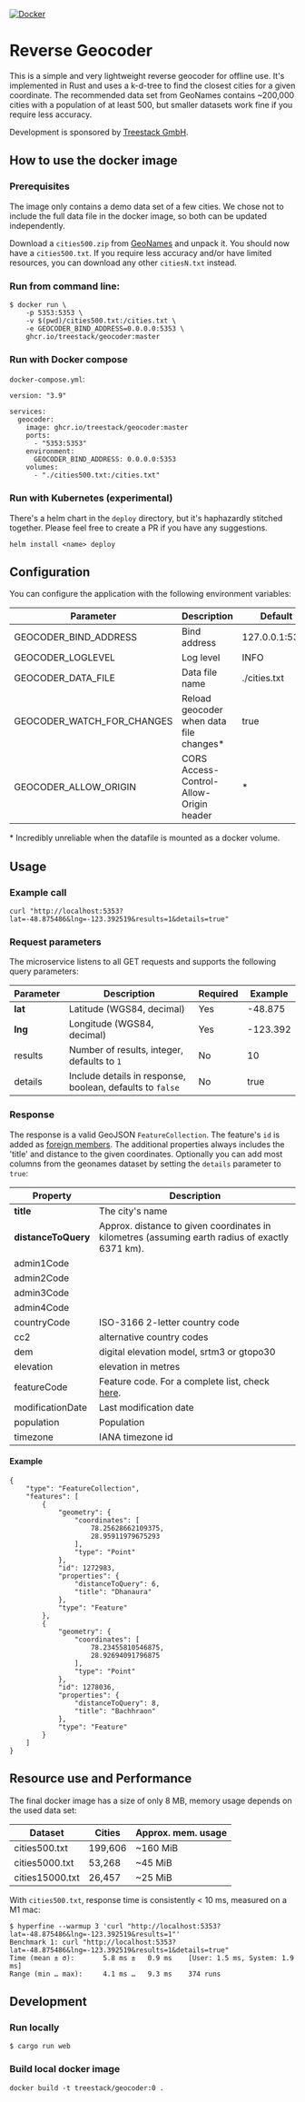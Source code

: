 [![Docker](https://github.com/treestack/geocoder/actions/workflows/docker-publish.yml/badge.svg)](https://github.com/treestack/geocoder/actions/workflows/docker-publish.yml)

# Reverse Geocoder

This is a simple and very lightweight reverse geocoder for offline use. It's implemented in Rust and uses a k-d-tree to find the closest cities for a given coordinate.
The recommended data set from GeoNames contains ~200,000 cities with a population of at least 500, but smaller datasets work fine if you require less accuracy.

Development is sponsored by [Treestack GmbH](https://treestack.de).

## How to use the docker image

### Prerequisites

The image only contains a demo data set of a few cities. We chose not to include the full data file in the docker image, so both can be updated independently.

Download a `cities500.zip` from [GeoNames](http://download.geonames.org/export/dump/) and unpack it. You should now have a `cities500.txt`. 
If you require less accuracy and/or have limited resources, you can download any other `citiesN.txt` instead.

### Run from command line:

    $ docker run \
        -p 5353:5353 \
        -v $(pwd)/cities500.txt:/cities.txt \
        -e GEOCODER_BIND_ADDRESS=0.0.0.0:5353 \
        ghcr.io/treestack/geocoder:master

### Run with Docker compose

`docker-compose.yml`:

    version: "3.9"

    services:
      geocoder:
        image: ghcr.io/treestack/geocoder:master
        ports:
          - "5353:5353"
        environment:
          GEOCODER_BIND_ADDRESS: 0.0.0.0:5353
        volumes:
          - "./cities500.txt:/cities.txt"

### Run with Kubernetes (experimental)

There's a helm chart in the `deploy` directory, but it's haphazardly stitched together. 
Please feel free to create a PR if you have any suggestions.

    helm install <name> deploy 

## Configuration

You can configure the application with the following environment variables:

| Parameter                  | Description                             | Default        |
|----------------------------|-----------------------------------------|----------------|
| GEOCODER_BIND_ADDRESS      | Bind address                            | 127.0.0.1:5353 |
| GEOCODER_LOGLEVEL          | Log level                               | INFO           |
| GEOCODER_DATA_FILE         | Data file name                          | ./cities.txt   |
| GEOCODER_WATCH_FOR_CHANGES | Reload geocoder when data file changes* | true           |
| GEOCODER_ALLOW_ORIGIN      | CORS Access-Control-Allow-Origin header | *              |

\* Incredibly unreliable when the datafile is mounted as a docker volume.

## Usage

### Example call

    curl "http://localhost:5353?lat=-48.875486&lng=-123.392519&results=1&details=true"

### Request parameters

The microservice listens to all GET requests and supports the following query parameters:

| Parameter | Description                                               | Required | Example  |
|-----------|-----------------------------------------------------------|----------|----------|
| **lat**   | Latitude (WGS84, decimal)                                 | Yes      | -48.875  |
| **lng**   | Longitude (WGS84, decimal)                                | Yes      | -123.392 |
| results   | Number of results, integer, defaults to `1`               | No       | 10       |
| details   | Include details in response, boolean, defaults to `false` | No       | true     |

### Response

The response is a valid GeoJSON `FeatureCollection`. The feature's `id` is added as [foreign members](https://www.rfc-editor.org/rfc/rfc7946#section-6.1). 
The additional properties always includes the 'title' and distance to the given coordinates. 
Optionally you can add most columns from the geonames dataset by setting the `details` parameter to `true`:

| Property            | Description                                                                                     |  
|---------------------|-------------------------------------------------------------------------------------------------|
| **title**           | The city's name                                                                                 |
| **distanceToQuery** | Approx. distance to given coordinates in kilometres (assuming earth radius of exactly 6371 km). |
| admin1Code          |                                                                                                 |
| admin2Code          |                                                                                                 |
| admin3Code          |                                                                                                 |
| admin4Code          |                                                                                                 |
| countryCode         | ISO-3166 2-letter country code                                                                  |
| cc2                 | alternative country codes                                                                       |
| dem                 | digital elevation model, srtm3 or gtopo30                                                       |
| elevation           | elevation in metres                                                                             |
| featureCode         | Feature code. For a complete list, check [here](http://www.geonames.org/export/codes.html).     |
| modificationDate    | Last modification date                                                                          |
| population          | Population                                                                                      |
| timezone            | IANA timezone id                                                                                |

#### Example

	{
		"type": "FeatureCollection",
		"features": [
			{
				"geometry": {
					"coordinates": [
						78.25628662109375,
						28.95911979675293
					],
					"type": "Point"
				},
				"id": 1272983,
				"properties": {
					"distanceToQuery": 6,
					"title": "Dhanaura"
				},
				"type": "Feature"
			},
			{
				"geometry": {
					"coordinates": [
						78.23455810546875,
						28.92694091796875
					],
					"type": "Point"
				},
				"id": 1278036,
				"properties": {
					"distanceToQuery": 8,
					"title": "Bachhraon"
				},
				"type": "Feature"
			}
		]
	}

## Resource use and Performance

The final docker image has a size of only 8 MB, memory usage depends on the used data set:

| Dataset         | Cities  | Approx. mem. usage |
|-----------------|---------|--------------------|
| cities500.txt   | 199,606 | ~160 MiB           |
| cities5000.txt  | 53,268  | ~45 MiB            |
| cities15000.txt | 26,457  | ~25 MiB            |

With `cities500.txt`, response time is consistently < 10 ms, measured on a M1 mac:

    $ hyperfine --warmup 3 'curl "http://localhost:5353?lat=-48.875486&lng=-123.392519&results=1"'
    Benchmark 1: curl "http://localhost:5353?lat=-48.875486&lng=-123.392519&results=1&details=true"
    Time (mean ± σ):       5.8 ms ±   0.9 ms    [User: 1.5 ms, System: 1.9 ms]
    Range (min … max):     4.1 ms …   9.3 ms    374 runs

## Development

### Run locally

    $ cargo run web

### Build local docker image

    docker build -t treestack/geocoder:0 .
